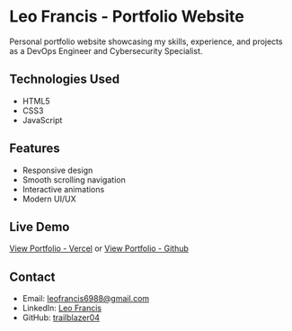 # Leo Francis - Portfolio Website

Personal portfolio website showcasing my skills, experience, and projects as a DevOps Engineer and Cybersecurity Specialist.

## Technologies Used
- HTML5
- CSS3
- JavaScript

## Features
- Responsive design
- Smooth scrolling navigation
- Interactive animations
- Modern UI/UX

## Live Demo
[View Portfolio - Vercel](https://leo-francis-portfolio.vercel.app/) or [View Portfolio - Github](https://trailblazer04.github.io/Portfolio-Leo_Francis/)

## Contact
- Email: leofrancis6988@gmail.com
- LinkedIn: [Leo Francis](https://linkedin.com/in/leo-francis-a1a02b182)
- GitHub: [trailblazer04](https://github.com/trailblazer04)